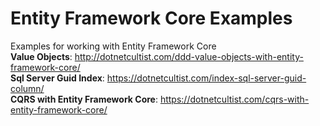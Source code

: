 # Entity Framework Core Examples
Examples for working with Entity Framework Core  
**Value Objects**: http://dotnetcultist.com/ddd-value-objects-with-entity-framework-core/  
**Sql Server Guid Index**: https://dotnetcultist.com/index-sql-server-guid-column/  
**CQRS with Entity Framework Core**: https://dotnetcultist.com/cqrs-with-entity-framework-core/
